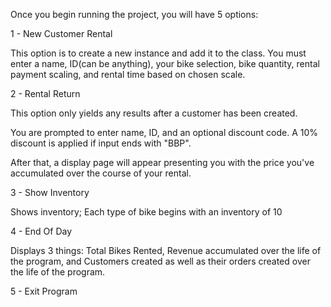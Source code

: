 Once you begin running the project, you will have 5 options:

1 - New Customer Rental

  This option is to create a new instance and add it to the class. You must enter a name, ID(can be anything), your bike selection, 
  bike quantity, rental payment scaling, and rental time based on chosen scale.

2 - Rental Return

  This option only yields any results after a customer has been created.

  You are prompted to enter name, ID, and an optional discount code. A 10% discount is applied if input ends with "BBP".

  After that, a display page will appear presenting you with the price you've accumulated over the course of your rental.

3 - Show Inventory

  Shows inventory; Each type of bike begins with an inventory of 10

4 - End Of Day

  Displays 3 things: Total Bikes Rented, Revenue accumulated over the life of the program, and Customers created as well as their orders created over the life of the program.

5 - Exit Program
